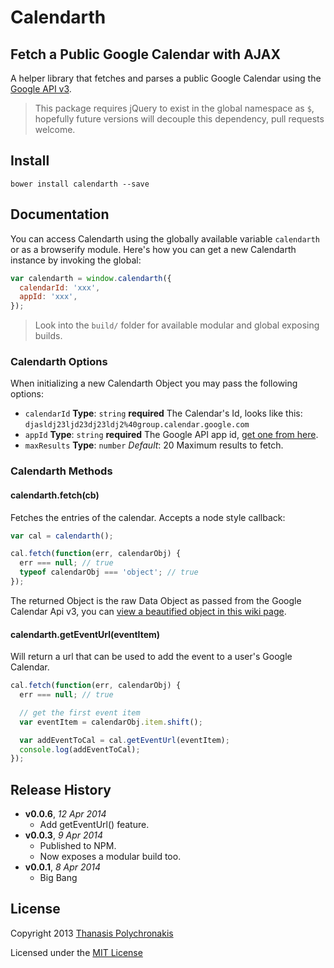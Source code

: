 # Calendarth

## Fetch a Public Google Calendar with AJAX

A helper library that fetches and parses a public Google Calendar using the [Google API v3][google api v3].

> This package requires jQuery to exist in the global namespace as `$`, hopefully future versions will decouple this dependency, pull requests welcome.

[google api v3]: https://developers.google.com/google-apps/calendar/v3/reference/events/list "Google Calendar API v3"

## Install

```shell
bower install calendarth --save
```

## Documentation

You can access Calendarth using the globally available variable `calendarth` or as a browserify module. Here's how you can get a new Calendarth instance by invoking the global:

```js
var calendarth = window.calendarth({
  calendarId: 'xxx',
  appId: 'xxx',
});
```

> Look into the `build/` folder for available modular and global exposing builds.

### Calendarth Options

When initializing a new Calendarth Object you may pass the following options:

* `calendarId` **Type**: `string` **required** The Calendar's Id, looks like this: `djasldj23ljd23dj23ldj2%40group.calendar.google.com`
* `appId` **Type**: `string` **required** The Google API app id, [get one from here](https://console.developers.google.com/project).
* `maxResults` **Type**: `number` *Default*: 20 Maximum results to fetch.

### Calendarth Methods

#### calendarth.fetch(cb)

Fetches the entries of the calendar. Accepts a node style callback:

```js
var cal = calendarth();

cal.fetch(function(err, calendarObj) {
  err === null; // true
  typeof calendarObj === 'object'; // true
});
```

The returned Object is the raw Data Object as passed from the Google Calendar Api v3, you can [view a beautified object in this wiki page](https://github.com/thanpolas/calendarth/wiki/Google_Calendar_Object_v3).

#### calendarth.getEventUrl(eventItem)

Will return a url that can be used to add the event to a user's Google Calendar.

```js
cal.fetch(function(err, calendarObj) {
  err === null; // true

  // get the first event item
  var eventItem = calendarObj.item.shift();

  var addEventToCal = cal.getEventUrl(eventItem);
  console.log(addEventToCal);
});
```

## Release History

- **v0.0.6**, *12 Apr 2014*
    - Add getEventUrl() feature.
- **v0.0.3**, *9 Apr 2014*
    - Published to NPM.
    - Now exposes a modular build too.
- **v0.0.1**, *8 Apr 2014*
    - Big Bang

## License

Copyright 2013 [Thanasis Polychronakis][thanpolas]

Licensed under the [MIT License](LICENSE-MIT)

[thanpolas]: https://github.com/thanpolas "Thanasis Polychronakis"
